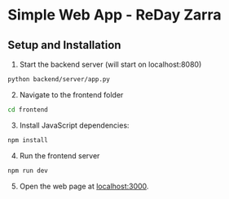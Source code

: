 # Simple Web App - ReDay Zarra

## Setup and Installation

1. Start the backend server (will start on localhost:8080)
```bash
python backend/server/app.py
```

2. Navigate to the frontend folder
```bash
cd frontend
```

3. Install JavaScript dependencies:
```bash
npm install
```

4. Run the frontend server
```bash
npm run dev
```

5. Open the web page at [localhost:3000](http://localhost:3000/).